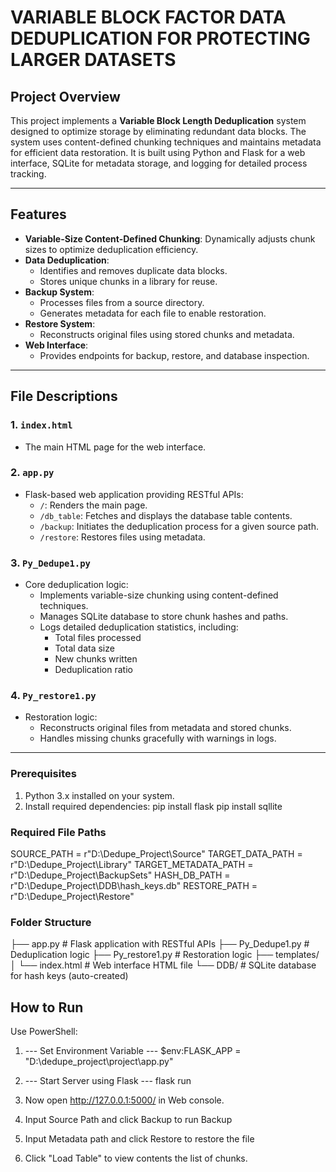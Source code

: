 # VARIABLE BLOCK FACTOR DATA DEDUPLICATION FOR PROTECTING LARGER DATASETS

## Project Overview
This project implements a **Variable Block Length Deduplication** system designed to optimize storage by eliminating redundant data blocks. The system uses content-defined chunking techniques and maintains metadata for efficient data restoration. It is built using Python and Flask for a web interface, SQLite for metadata storage, and logging for detailed process tracking.

---

## Features
- **Variable-Size Content-Defined Chunking**: Dynamically adjusts chunk sizes to optimize deduplication efficiency.
- **Data Deduplication**:
  - Identifies and removes duplicate data blocks.
  - Stores unique chunks in a library for reuse.
- **Backup System**:
  - Processes files from a source directory.
  - Generates metadata for each file to enable restoration.
- **Restore System**:
  - Reconstructs original files using stored chunks and metadata.
- **Web Interface**:
  - Provides endpoints for backup, restore, and database inspection.

---

## File Descriptions
### 1. `index.html`
- The main HTML page for the web interface.

### 2. `app.py`
- Flask-based web application providing RESTful APIs:
  - `/`: Renders the main page.
  - `/db_table`: Fetches and displays the database table contents.
  - `/backup`: Initiates the deduplication process for a given source path.
  - `/restore`: Restores files using metadata.

### 3. `Py_Dedupe1.py`
- Core deduplication logic:
  - Implements variable-size chunking using content-defined techniques.
  - Manages SQLite database to store chunk hashes and paths.
  - Logs detailed deduplication statistics, including:
    - Total files processed
    - Total data size
    - New chunks written
    - Deduplication ratio

### 4. `Py_restore1.py`
- Restoration logic:
  - Reconstructs original files from metadata and stored chunks.
  - Handles missing chunks gracefully with warnings in logs.

---


### Prerequisites
1. Python 3.x installed on your system.
2. Install required dependencies:
pip install flask
pip install sqllite

### Required File Paths
SOURCE_PATH = r"D:\Dedupe_Project\Source"
TARGET_DATA_PATH = r"D:\Dedupe_Project\Library"
TARGET_METADATA_PATH = r"D:\Dedupe_Project\BackupSets"
HASH_DB_PATH = r"D:\Dedupe_Project\DDB\hash_keys.db"
RESTORE_PATH = r"D:\Dedupe_Project\Restore"

### Folder Structure
├── app.py # Flask application with RESTful APIs
├── Py_Dedupe1.py # Deduplication logic
├── Py_restore1.py # Restoration logic
├── templates/
│ └── index.html # Web interface HTML file
└── DDB/ # SQLite database for hash keys (auto-created)

## How to Run
Use PowerShell:

1. --- Set Environment Variable ---
$env:FLASK_APP = "D:\dedupe_project\project\app.py"

2. --- Start Server using Flask ---
flask run

3. Now open http://127.0.0.1:5000/ in Web console.

4. Input Source Path and click Backup to run Backup

5. Input Metadata path and click Restore to restore the file

6. Click "Load Table" to view contents the list of chunks.
